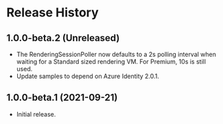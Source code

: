 # Release History

## 1.0.0-beta.2 (Unreleased)

- The RenderingSessionPoller now defaults to a 2s polling interval when waiting for a Standard sized rendering VM. For Premium, 10s is still used.
- Update samples to depend on Azure Identity 2.0.1.

## 1.0.0-beta.1 (2021-09-21)

- Initial release.